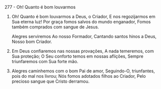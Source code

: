 277 - Oh! Quanto é bom louvarmos

1. Oh! Quanto é bom louvarmos a Deus, o Criador,
   E nos regozijarmos em Sua eterna luz!
   Por graça fomos salvos do mundo enganador,
   Fomos também comprados com sangue de Jesus.

   Alegres serviremos
   Ao nosso Formador,
   Cantando santos hinos a Deus,
   Nosso bom Criador.

2. Em Deus confiaremos nas nossas provações,
   A nada temeremos, com Sua proteção;
   O Seu conforto temos em nossas aflições,
   Sempre triunfaremos com Sua forte mão.

3. Alegres caminhemos com o bom Pai de amor,
   Seguindo-O, triunfantes, pois do mal nos livrou;
   Nós fomos adotados filhos ao Criador,
   Pelo precioso sangue que Cristo derramou.

